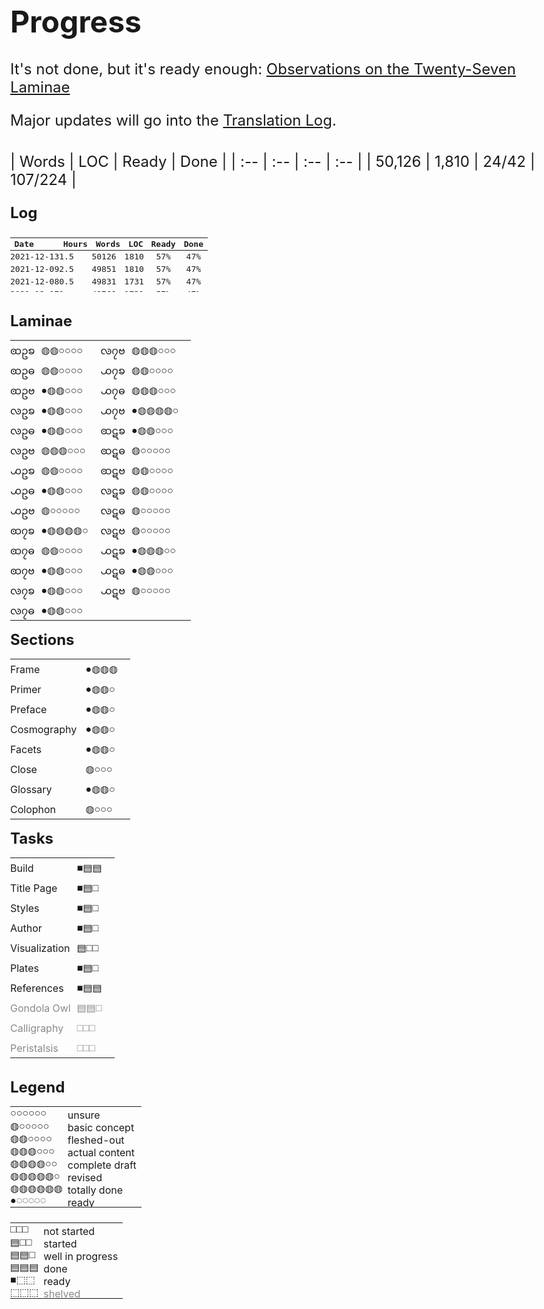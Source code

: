 # Progress

<style>
    @font-face {
      font-family: "DejaVuSerif";
      src: url("./fonts/DejaVuSerif.ttf") format("truetype");
      font-weight: 400;
      font-style: normal;
    }

	html {
		position: static;
	}
	body {
		max-width: 1024px;
		font-size:  24px;
	}
	    @media only screen and (max-width: 479px) {
	    	body {
	    		padding: 12px;
	    	}
	    }

	#about {
		display: none;
	}

	p {
		margin-bottom: 8px;
	}
	.bloop {
		font-family: "DejaVuSerif";
	}
	.later {
		opacity: 0.5;
	}

	table {
	    max-width: 100%;
	}

	.summary table {
		width: 400px;
	}

	.updates {
		max-height: 100px;
	    overflow-y: scroll;
	    margin-top: 12px;
	    margin-bottom: 32px;
	    font-size: smaller;
	    font-family: monospace;
	}
		.updates table td,
		.updates table tr {
			padding: 0;
			height: 20px;
		    line-height: 0;
		}
	    @media only screen and (max-width: 479px) {
			.updates table th:nth-child(5),
			.updates table td:nth-child(5) {
				display: none;
			}
	    }

	.progress-wrap, .legend {
		display: flex;
	    max-width: 100%;
	}
	.progress-wrap {
		margin: 32px 0;
	}
	    @media only screen and (max-width: 1023px) {
	    	.progress-wrap, .legend {
		    	display: block;
	    	}
	    }

	.updates table,
	.progress-wrap table {
		width: 400px;
	}
	    @media only screen and (max-width: 479px) {
			.updates table,
			.progress-wrap table {
				width: calc(100vw - 32px);
			}
			.progress-wrap table:first-child {
				width: 380px;
			}
	    }
		.progress-wrap div + div table {
			width: 250px;
		}
		/* writing CSS for markdown-generated HTML sucks*/
		.progress-wrap div + div + div table {
			width: 275px;
		}
		    @media only screen and (max-width: 479px) {
				.progress-wrap div + div table {
					width: 100% !important;
				}
			}
		table td,
		table tr {
			padding: 0;
			height: 32px;
		    line-height: 0;
		}
		.progress-wrap table td:nth-child(2n+1) {
			padding-right: 10px;
		}
		.progress-wrap table td:nth-child(2n) {
			padding-right: 20px;
		}
		    @media only screen and (max-width: 1023px) {
					table td:last-child {
						padding-right: 0;
					}
		    }
		    @media only screen and (max-width: 479px) {
					.progress-wrap table td {
						padding-right: 5px !important;
					}
					.laminae-wrap table {
						font-size:  20px;
					}
		    }

.legend table {
	margin-bottom: 24px;
}
	.legend table:first-child {
		margin-right: 32px;
	}
	.legend table td:first-child {
		font-family: "DejaVuSerif";
	}
	.legend table td:nth-child(2) {
		position: relative;
	    top: 3px;
	}
	.legend table tr,
	.legend table td {
		padding: 0 8px 0 0;
		height: auto;
	    line-height: unset;
	}
</style>

It's not done, but it's ready enough: <a href="https://thereitwas.com/laminae/">Observations on the Twenty-Seven Laminae</a>

Major updates will go into the <a href="https://thereitwas.com/laminae/d-translation-log.html">Translation Log</a>.

<br />

<div class="summary">
| Words | <span title="lines of code">LOC</span> | Ready | Done |
| :-- | :-- | :-- | :-- |
| 50,126 | 1,810 | 24/42 | 107/224 |

</div>

<div><p><b>Log</b></p></div>

<div class="updates">

|Date      |Hours|Words|<span title="lines of code">LOC</span>|Ready|Done|
| :-- | :-- | :-- | :-- | :-: | :-: |
|2021-12-13|1.5 |50126|1810|57%|47%|24|107|69|38|
|2021-12-09|2.5 |49851|1810|57%|47%|24|106|68|38|
|2021-12-08|0.5 |49831|1731|57%|47%|24|106|68|38|
|2021-12-07|1   |49768|1731|57%|47%|24|106|68|38|
|2021-12-06|1.25|49733|1731|57%|47%|24|106|68|38|
|2021-12-03|3.5 |49325|1720|57%|47%|24|106|68|38|
|2021-12-02|1.75|49209|1703|54%|46%|23|105|67|38|
|2021-12-01|1.75|48735|1703|54%|46%|23|105|67|38|
|2021-11-30|1   |48513|1703|54%|46%|23|105|67|38|
|2021-11-29|1.25|48226|1703|54%|46%|23|105|67|38|
|2021-11-28|0.5 |47808|1703|54%|46%|23|104|66|38|
|2021-11-27|0.25|47606|1703|54%|46%|23|104|66|38|
|2021-11-26|2.25|47248|1703|54%|46%|23|104|66|38|
|2021-11-24|2   |46909|1661|54%|46%|23|104|66|38|
|2021-11-23|1.5 |46535|1661|54%|45%|23|103|66|37|
|2021-11-22|0.75|46308|1662|54%|45%|23|102|65|37|
|2021-11-09|0.5 |46142|1662|54%|45%|23|102|65|37|
|2021-11-08|2   |45900|1656|54%|45%|23|102|65|37|
|2021-11-07|4.25|45795|1655|54%|45%|23|101|65|36|
|2021-11-06|1.75|45151|1629|52%|45%|22|101|65|36|
|2021-11-03|1   |44791|1629|52%|44%|22|100|64|36|
|2021-11-02|0.75|44829|1629|52%|44%|22|100|64|36|
|2021-11-01|0.5 |44736|1629|52%|44%|22|100|64|36|
|2021-10-31|0.5 |44638|1629|52%|44%|22|100|64|36|
|2021-10-29|1   |44622|1628|52%|44%|22|100|64|36|
|2021-10-28|1   |44386|1628|52%|44%|22|99 |63|36|
|2021-10-23|1.25|44234|1628|52%|44%|22|99 |63|36|
|2021-06-02|1   |43990|1594|52%|44%|22|99 |63|36|
|2021-06-01|8   |43990|1559|52%|44%|22|99 |63|36|
|2021-06-01|6   |43176|1465|40%|41%|17|94 |62|32|
|2021-05-31|7.5 |42250|1398|40%|40%|17|90 |58|32|
|2021-05-30|5   |42006|1215|40%|38%|17|87 |58|29|
|2021-05-29|6   |40999|1185|38%|38%|16|86 |57|29|
|2021-05-28|9   |40126|1176|35%|36%|15|82 |53|29|
|2021-05-27|2.5 |39632|1077|33%|35%|14|80 |53|27|
|2021-05-23|1   |39374|1076|33%|35%|14|80 |53|27|
|2021-05-22|1   |39347|1057|33%|35%|14|80 |53|27|
|2021-05-21|1.5 |38909|1058|30%|35%|13|80 |53|27|
|2021-05-20|0.5 |38909|1058|30%|35%|13|80 |53|27|
|2021-05-19|3.25|39318|1058|30%|35%|13|80 |53|27|
|2021-05-18|2   |38420|1058|30%|35%|13|79 |53|26|
|2021-05-13|1.5 |39783|1058|30%|35%|13|79 |53|26|
|2021-05-12|1.25|41226|1056|30%|35%|13|80 |53|27|
|2021-05-11|1   |41202|1054|28%|35%|13|80 |53|27|
|2021-05-08|1   |41297|1049|27%|35%|13|81 |53|28|
|2021-05-07|1.25|41297|1038|27%|35%|13|81 |53|28|
|2021-05-06|1.5 |41108|1038|25%|34%|12|80 |53|27|
|2021-05-05|0.25|41011|1038|23%|34%|11|80 |53|27|
|2021-05-04|1   |40986|1037|23%|34%|11|80 |53|27|
|2021-05-03|0.25|40947|1028|23%|34%|11|80 |53|27|
|2021-05-02|0.75|40947|1018|23%|34%|11|80 |53|27|
|2021-05-01|1.25|40797|1018|23%|34%|11|80 |53|27|
|2021-04-30|0.25|40085|1018|23%|34%|11|78 |53|25|
|2021-04-29|1   |40045|1018|23%|34%|11|78 |53|25|
|2021-04-28|0.5 |39976|1018|23%|33%|11|77 |52|25|
|2021-04-27|0.5 |39886|1018|23%|33%|11|77 |52|25|
|2021-04-26|0.75|39681|1018|23%|33%|11|76 |51|25|
|2021-04-25|0.5 |39485|1018|23%|33%|11|76 |51|25|
|2021-04-24|0.5 |39364|1015|23%|33%|11|76 |51|25|
|2021-04-23|1.25|39298|1015|23%|33%|11|76 |51|25|
|2021-04-22|1.5 |39150|1015|21%|33%|10|76 |51|25|
|2021-04-21|0.75|39128|1005|21%|33%|10|75 |50|25|
|2021-04-20|0.25|38815|1005|21%|32%|10|74 |49|25|
|2021-04-19|0.25|38814|1005|21%|32%|10|74 |49|25|
|2021-04-18|0.25|38520|1005|21%|32%|10|74 |49|25|
|2021-04-13|0.25|38418|1005|21%|32%|10|74 |49|25|
|2021-04-12|0.25|38337|1005|21%|32%|10|74 |49|25|
|2021-04-10|0.25|38265|1005|21%|32%|10|74 |49|25|
|2021-04-09|0.25|38210|1005|21%|32%|10|74 |49|25|
|2021-04-08|0.25|38178|1005|21%|32%|10|74 |49|25|
|2021-04-04|1   |37897|1009|21%|32%|10|74 |49|25|
|2021-04-03|0.5 |37872|1001|21%|32%|10|73 |48|25|
|2021-04-02|0.5 |37693|997 |19%|31%|9 |72 |47|25|
|2021-04-01|0.75|37769|997 |19%|31%|9 |72 |47|25|
|2021-03-30|0.5 |37581|997 |19%|31%|9 |72 |47|25|
|2021-03-29|0.5 |37510|997 |19%|31%|9 |72 |47|25|
|2021-03-19|0.75|37130|997 |19%|31%|9 |72 |47|25|
|2021-03-18|1   |37036|997 |19%|31%|9 |72 |47|25|
|2021-03-17|1.5 |36880|997 |19%|31%|9 |72 |47|25|
|2021-03-16|1   |36497|997 |19%|31%|9 |72 |47|25|
|2021-03-06|0.5 |36497|997 |19%|31%|9 |71 |47|24|
|2021-02-23|0.5 |36497|997 |19%|31%|9 |71 |47|24|
|2021-02-12|1   |36497|974 |19%|31%|9 |71 |47|24|
|2021-02-11|0.5 |36497|941 |   |29%|  |   |47||
|2021-02-10|1   |36497|941 |   |29%|  |   |47||
|2021-02-07|1.5 |36497|941 |   |29%|  |   |47||
|2021-02-05|1   |36494|941 |   |29%|  |   |47||
|2021-02-04|0.75|36504|941 |   |28%|  |   |46||
|2021-02-03|0.5 |36459|941 |   |28%|  |   |46||
|2021-02-02|0.75|36362|941 |   |28%|  |   |46||
|2021-02-01|1   |36819|941 |   |28%|  |   |46||
|2021-01-30|2   |36574|941 |   |28%|  |   |46||
|2021-01-29|0.75|36554|939 |   |28%|  |   |46||
|2021-01-28|1   |36423|939 |   |28%|  |   |46||
|2021-01-27|1   |36117|937 |   |28%|  |   |46||
|2021-01-26|0.75|35925|937 |   |28%|  |   |46||
|2021-01-25|0.5 |35710|937 |   |28%|  |   |46||
|2021-01-23|1   |35627|935 |   |28%|  |   |46||
|2021-01-22|2   |35472|918 |   |28%|  |   |46||
|2021-01-20|0.75|35472|918 |   |27%|  |   |46||
|2021-01-19|0.5 |34963|    |   |27%|  |   |46||
|2021-01-18|1.5 |34409|    |   |27%|  |   |46||
|2021-01-18|0.5 |33713|    |   |27%|  |   |46||
|2021-01-15|0.5 |33713|    |   |27%|  |   |46||
|2021-01-15|0.5 |33527|    |   |27%|  |   |46||
|2021-01-14|0.75|33530|    |   |27%|  |   |46||
|2021-01-13|0.75|33512|    |   |27%|  |   |46||
|2021-01-12|0.5 |33425|    |   |27%|  |   |46||
|2021-01-11|0.5 |33385|    |   |27%|  |   |46||
|2021-01-10|0.75|33151|    |   |27%|  |   |46||
|2021-01-07|1   |33041|    |   |27%|  |   |46||
|2021-01-06|1   |32731|    |   |27%|  |   |45||
|2021-01-05|1   |32231|    |   |27%|  |   |45||
|2020-11-30|1   |31716|    |   |27%|  |   |45||
|2020-11-29|1   |31735|    |   |26%|  |   |44||
|2020-11-28|0.5 |31730|    |   |26%|  |   |44||
|2020-11-25|0.67|31740|    |   |26%|  |   |44||
|2020-11-24|1.25|31775|    |   |26%|  |   |44||
|2020-11-23|0.25|31511|    |   |26%|  |   |44||
|2020-11-22|0.5 |31468|    |   |26%|  |   |44||
|2020-11-21|0.5 |31447|    |   |26%|  |   |44||
|2020-11-20|0.5 |31291|    |   |26%|  |   |44||
|2020-11-19|0.75|31241|    |   |26%|  |   |44||
|2020-11-18|1   |31025|    |   |26%|  |   |44||
|2020-11-15|0.33|30817|    |   |26%|  |   |44||
|2020-11-14|0.25|30649|    |   |26%|  |   |44||
|2020-11-13|1   |30523|    |   |26%|  |   |44||
|2020-11-12|0.5 |30460|    |   |26%|  |   |44||
|2020-11-11|0.5 |30358|    |   |26%|  |   |44||
|2020-11-10|0.5 |30281|    |   |26%|  |   |44||
|2020-11-09|0.75|30304|    |   |26%|  |   |44||
|2020-11-09|0.25|30164|    |   |26%|  |   |44||
|2020-11-03|0.25|29853|    |   |26%|  |   |44||
|2020-11-02|0.25|29887|    |   |26%|  |   |44||
|2020-10-18|0.75|29695|    |   |25%|  |   |43||
|2020-10-13|1   |29339|    |   |25%|  |   |43||
|2020-10-09|0.5 |29085|    |   |25%|  |   |43||
|2020-09-10|0.25|28887|    |   |25%|  |   |43||
|2020-09-08|0.75|28718|    |   |25%|  |   |43||
|2020-09-01|1   |28597|    |   |25%|  |   |43||
|2020-08-18|1   |28216|    |   |25%|  |   |43||
|2020-08-11|0.75|27856|    |   |25%|  |   |43||
|2020-07-31|1   |27857|    |   |25%|  |   |43||
</div>

<div class="progress-wrap">

<div class="laminae-wrap">
<b>Laminae</b>

| | | | |
| :-- | :-- | :-- | :-- |
| <span class="glyph">ꩧဥꧠ</span> | <span class="bloop">◍◍○○○○</span> | <span class="glyph">ꧪ၇ဗ</span> | <span class="bloop">◍◍◍○○○</span> |
| <span class="glyph">ꩧဥဓ</span> | <span class="bloop">◍◍○○○○</span> | <span class="glyph">꧹၇ꧠ</span> | <span class="bloop">◍◍○○○○</span> |
| <span class="glyph">ꩧဥဗ</span> | <span class="bloop">●◍◍○○○</span> | <span class="glyph">꧹၇ဓ</span> | <span class="bloop">◍◍◍○○○</span> |
| <span class="glyph">ꧪဥꧠ</span> | <span class="bloop">●◍◍○○○</span> | <span class="glyph">꧹၇ဗ</span> | <span class="bloop">●◍◍◍◍○</span> |
| <span class="glyph">ꧪဥဓ</span> | <span class="bloop">●◍◍○○○</span> | <span class="glyph">ꩧဋꧠ</span> | <span class="bloop">●◍◍○○○</span> |
| <span class="glyph">ꧪဥဗ</span> | <span class="bloop">◍◍◍○○○</span> | <span class="glyph">ꩧဋဓ</span> | <span class="bloop">◍○○○○○</span> |
| <span class="glyph">꧹ဥꧠ</span> | <span class="bloop">◍◍○○○○</span> | <span class="glyph">ꩧဋဗ</span> | <span class="bloop">◍◍○○○○</span> |
| <span class="glyph">꧹ဥဓ</span> | <span class="bloop">●◍◍○○○</span> | <span class="glyph">ꧪဋꧠ</span> | <span class="bloop">◍◍○○○○</span> |
| <span class="glyph">꧹ဥဗ</span> | <span class="bloop">◍○○○○○</span> | <span class="glyph">ꧪဋဓ</span> | <span class="bloop">◍○○○○○</span> |
| <span class="glyph">ꩧ၇ꧠ</span> | <span class="bloop">●◍◍◍◍○</span> | <span class="glyph">ꧪဋဗ</span> | <span class="bloop">◍○○○○○</span> |
| <span class="glyph">ꩧ၇ဓ</span> | <span class="bloop">◍◍○○○○</span> | <span class="glyph">꧹ဋꧠ</span> | <span class="bloop">●◍◍◍○○</span> |
| <span class="glyph">ꩧ၇ဗ</span> | <span class="bloop">●◍◍○○○</span> | <span class="glyph">꧹ဋဓ</span> | <span class="bloop">●◍◍○○○</span> |
| <span class="glyph">ꧪ၇ꧠ</span> | <span class="bloop">●◍◍○○○</span> | <span class="glyph">꧹ဋဗ</span> | <span class="bloop">◍○○○○○</span> |
| <span class="glyph">ꧪ၇ဓ</span> | <span class="bloop">●◍◍○○○</span> |

</div>
<div>
<b>Sections</b>

| | |
| :-- | :-- |
| Frame | <span class="bloop">●◍◍◍</span> |
| Primer | <span class="bloop">●◍◍○</span> |
| Preface | <span class="bloop">●◍◍○</span> |
| Cosmography&nbsp; | <span class="bloop">●◍◍○</span> |
| Facets | <span class="bloop">●◍◍○</span> |
| Close | <span class="bloop">◍○○○</span> |
| Glossary | <span class="bloop">●◍◍○</span> |
| Colophon | <span class="bloop">◍○○○</span> |

</div>
<div>
<b>Tasks</b>

| | |
| :-- | :-- |
| Build | <span class="bloop">■▤▤</span> |
| Title Page | <span class="bloop">■▤□</span> |
| Styles | <span class="bloop">■▤□</span> |
| Author | <span class="bloop">■▤□</span> |
| Visualization | <span class="bloop">▤□□</span> |
| Plates | <span class="bloop">■▤□</span> |
| References | <span class="bloop">■▤▤</span> |
| <span class="later">Gondola Owl</span> | <span class="bloop later">▤▤□</span> |
| <span class="later">Calligraphy</span> | <span class="bloop later">□□□</span> |
| <span class="later">Peristalsis</span> | <span class="bloop later">□□□</span> |

</div>

</div>

<b>Legend</b>

<div class="legend">

| | |
| :-- | :-- |
| ○○○○○○ | unsure |
| ◍○○○○○ | basic concept |
| ◍◍○○○○ | fleshed-out |
| ◍◍◍○○○ | actual content |
| ◍◍◍◍○○ | complete draft |
| ◍◍◍◍◍○ | revised |
| ◍◍◍◍◍◍ | totally done |
| ●◌◌◌◌◌ | ready |

| | |
| :-- | :-- |
| □□□ | not started |
| ▤□□ | started |
| ▤▤□ | well in progress |
| ▤▤▤ | done |
| ■⬚⬚ | ready |
| ⬚⬚⬚ | <span class="later">shelved</span> |

</div>
